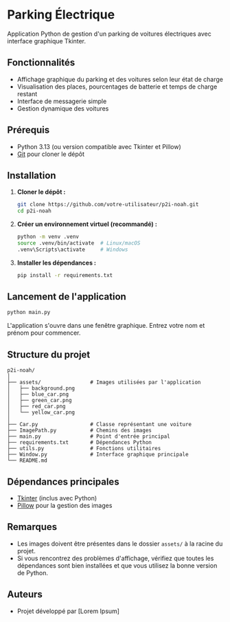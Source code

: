 
# Parking Électrique

Application Python de gestion d'un parking de voitures électriques avec interface graphique Tkinter.

## Fonctionnalités

- Affichage graphique du parking et des voitures selon leur état de charge
- Visualisation des places, pourcentages de batterie et temps de charge restant
- Interface de messagerie simple
- Gestion dynamique des voitures

## Prérequis

- Python 3.13 (ou version compatible avec Tkinter et Pillow)
- [Git](https://git-scm.com/) pour cloner le dépôt

## Installation

1. **Cloner le dépôt :**

   ```bash
   git clone https://github.com/votre-utilisateur/p2i-noah.git
   cd p2i-noah
   ```

2. **Créer un environnement virtuel (recommandé) :**

   ```bash
   python -m venv .venv
   source .venv/bin/activate  # Linux/macOS
   .venv\Scripts\activate     # Windows
   ```

3. **Installer les dépendances :**

   ```bash
   pip install -r requirements.txt
   ```

## Lancement de l'application

```bash
python main.py
```

L'application s'ouvre dans une fenêtre graphique. Entrez votre nom et prénom pour commencer.

## Structure du projet

```
p2i-noah/
│
├── assets/                # Images utilisées par l'application
│   ├── background.png
│   ├── blue_car.png
│   ├── green_car.png
│   ├── red_car.png
│   └── yellow_car.png
│
├── Car.py                 # Classe représentant une voiture
├── ImagePath.py           # Chemins des images
├── main.py                # Point d'entrée principal
├── requirements.txt       # Dépendances Python
├── utils.py               # Fonctions utilitaires
├── Window.py              # Interface graphique principale
└── README.md
```

## Dépendances principales

- [Tkinter](https://docs.python.org/3/library/tkinter.html) (inclus avec Python)
- [Pillow](https://python-pillow.org/) pour la gestion des images

## Remarques

- Les images doivent être présentes dans le dossier `assets/` à la racine du projet.
- Si vous rencontrez des problèmes d'affichage, vérifiez que toutes les dépendances sont bien installées et que vous utilisez la bonne version de Python.

## Auteurs

- Projet développé par [Lorem Ipsum]
